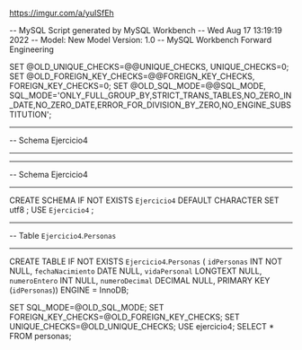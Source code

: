 https://imgur.com/a/yuISfEh

-- MySQL Script generated by MySQL Workbench
-- Wed Aug 17 13:19:19 2022
-- Model: New Model    Version: 1.0
-- MySQL Workbench Forward Engineering

SET @OLD_UNIQUE_CHECKS=@@UNIQUE_CHECKS, UNIQUE_CHECKS=0;
SET @OLD_FOREIGN_KEY_CHECKS=@@FOREIGN_KEY_CHECKS, FOREIGN_KEY_CHECKS=0;
SET @OLD_SQL_MODE=@@SQL_MODE, SQL_MODE='ONLY_FULL_GROUP_BY,STRICT_TRANS_TABLES,NO_ZERO_IN_DATE,NO_ZERO_DATE,ERROR_FOR_DIVISION_BY_ZERO,NO_ENGINE_SUBSTITUTION';

-- -----------------------------------------------------
-- Schema Ejercicio4
-- -----------------------------------------------------

-- -----------------------------------------------------
-- Schema Ejercicio4
-- -----------------------------------------------------
CREATE SCHEMA IF NOT EXISTS `Ejercicio4` DEFAULT CHARACTER SET utf8 ;
USE `Ejercicio4` ;

-- -----------------------------------------------------
-- Table `Ejercicio4`.`Personas`
-- -----------------------------------------------------
CREATE TABLE IF NOT EXISTS `Ejercicio4`.`Personas` (
  `idPersonas` INT NOT NULL,
  `fechaNacimiento` DATE NULL,
  `vidaPersonal` LONGTEXT NULL,
  `numeroEntero` INT NULL,
  `numeroDecimal` DECIMAL NULL,
  PRIMARY KEY (`idPersonas`))
ENGINE = InnoDB;


SET SQL_MODE=@OLD_SQL_MODE;
SET FOREIGN_KEY_CHECKS=@OLD_FOREIGN_KEY_CHECKS;
SET UNIQUE_CHECKS=@OLD_UNIQUE_CHECKS;
USE ejercicio4;
SELECT * FROM personas;
